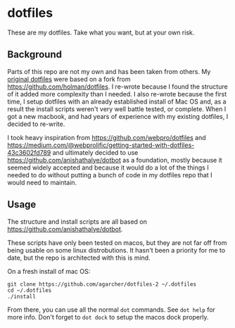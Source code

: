 # dotfiles

These are my dotfiles. Take what you want, but at your own risk.

## Background

Parts of this repo are not my own and has been taken from others. My [original dotfiles](https://github.com/agarcher/dotfiles) were based on a fork from https://github.com/holman/dotfiles. I re-wrote because I found the structure of it added more complexity than I needed. I also re-wrote because the first time, I setup dotfiles with an already established install of Mac OS and, as a result the install scripts weren't very well battle tested, or complete. When I got a new macbook, and had years of experience with my existing dotfiles, I decided to re-write.

I took heavy inspiration from https://github.com/webpro/dotfiles and https://medium.com/@webprolific/getting-started-with-dotfiles-43c3602fd789 and ultimately decided to use https://github.com/anishathalye/dotbot as a foundation, mostly because it seemed widely accepted and because it would do a lot of the things I needed to do without putting a bunch of code in my dotfiles repo that I would need to maintain.

## Usage

The structure and install scripts are all based on https://github.com/anishathalye/dotbot.

These scripts have only been tested on macos, but they are not far off from being usable on some linux distrobutions. It hasn't been a priority for me to date, but the repo is architected with this is mind.

On a fresh install of mac OS:
```
git clone https://github.com/agarcher/dotfiles-2 ~/.dotfiles
cd ~/.dotfiles
./install
```

From there, you can use all the normal `dot` commands. See `dot help` for more info. Don't forget to `dot dock` to setup the macos dock properly.
